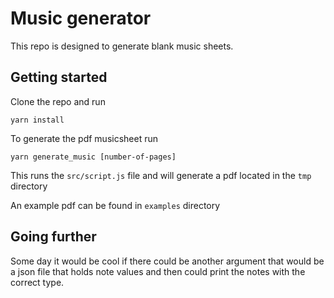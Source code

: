 # Music generator
This repo is designed to generate blank music sheets.

## Getting started
Clone the repo and run
```shell
yarn install
```

To generate the pdf musicsheet run
```shell
yarn generate_music [number-of-pages]
```

This runs the `src/script.js` file and will generate a pdf located in the `tmp` directory

An example pdf can be found in `examples` directory

## Going further
Some day it would be cool if there could be another argument that would be a json file that holds note values and then could print the notes with the correct type.
